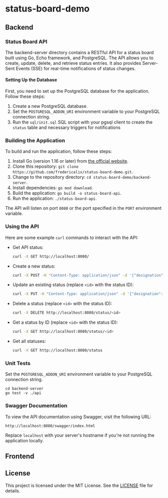 # status-board-demo

## Backend
### Status Board API

The backend-server directory contains a RESTful API for a status board built using Go, Echo framework, and PostgreSQL.
The API allows you to create, update, delete, and retrieve status entries. 
It also provides Server-Sent Events (SSE) for real-time notifications of status changes.

#### Setting Up the Database

First, you need to set up the PostgreSQL database for the application. Follow these steps:

1. Create a new PostgreSQL database.
2. Set the `POSTGRESQL_ADDON_URI` environment variable to your PostgreSQL connection string.
3. Run the `sql/init.sql` SQL script with your pgsql client to create the `status` table and necessary triggers for notifications

### Building the Application

To build and run the application, follow these steps:

1. Install Go (version 1.16 or later) from [the official website](https://golang.org/dl/).
2. Clone this repository: `git clone https://github.com/fredericalix/status-board-demo.git`.
3. Change to the repository directory: `cd status-board-demo/backend-server`.
4. Install dependencies: `go mod download`.
5. Build the application: `go build -o status-board-api`.
6. Run the application: `./status-board-api`.

The API will listen on port `8080` or the port specified in the `PORT` environment variable.

### Using the API

Here are some example `curl` commands to interact with the API:

- Get API status:

  ```sh
  curl -X GET http://localhost:8080/
  ```

- Create a new status:

  ```sh
  curl -X POST -H "Content-Type: application/json" -d '{"designation": "Sample Status", "state": "Active"}' http://localhost:8080/status
  ```

- Update an existing status (replace `<id>` with the status ID):

  ```sh
  curl -X PUT -H "Content-Type: application/json" -d '{"designation": "Updated Status", "state": "Inactive"}' http://localhost:8080/status/<id>
  ```

- Delete a status (replace `<id>` with the status ID):

  ```sh
  curl -X DELETE http://localhost:8080/status/<id>
  ```

- Get a status by ID (replace `<id>` with the status ID):

  ```sh
  curl -X GET http://localhost:8080/status/<id>
  ```

- Get all statuses:

  ```sh
  curl -X GET http://localhost:8080/status
  ```

### Unit Tests

Set the `POSTGRESQL_ADDON_URI` environment variable to your PostgreSQL connection string.

```
cd backend-server
go test -v ./api
```

### Swagger Documentation

To view the API documentation using Swagger, visit the following URL:

```
http://localhost:8080/swagger/index.html
```

Replace `localhost` with your server's hostname if you're not running the application locally.

## Frontend

<TODO>

## License

This project is licensed under the MIT License. See the [LICENSE](LICENSE) file for details.